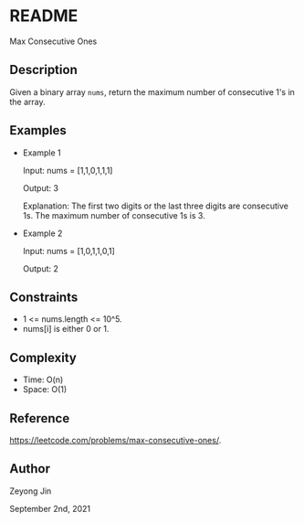 # README
Max Consecutive Ones

## Description
Given a binary array `nums`, return the maximum number of consecutive 1's in the array.

## Examples
- Example 1

  Input: nums = [1,1,0,1,1,1]
  
  Output: 3
  
  Explanation: The first two digits or the last three digits are consecutive 1s. The maximum number of consecutive 1s is 3.
  
- Example 2

  Input: nums = [1,0,1,1,0,1]
  
  Output: 2
 
## Constraints
- 1 <= nums.length <= 10^5.
- nums[i] is either 0 or 1.

## Complexity
- Time: O(n)
- Space: O(1)


## Reference
https://leetcode.com/problems/max-consecutive-ones/.
 
## Author

Zeyong Jin

September 2nd, 2021
